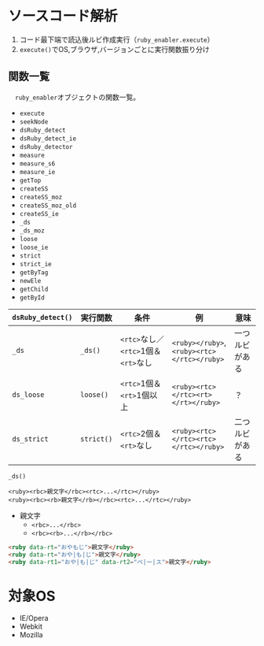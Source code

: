 # ソースコード解析

1. コード最下端で読込後ルビ作成実行（`ruby_enabler.execute`）
2. `execute()`でOS,ブラウザ,バージョンごとに実行関数振り分け

## 関数一覧

　`ruby_enabler`オブジェクトの関数一覧。

* `execute`
* `seekNode`
* `dsRuby_detect`
* `dsRuby_detect_ie`
* `dsRuby_detector`
* `measure`
* `measure_s6`
* `measure_ie`
* `getTop`
* `createSS`
* `createSS_moz`
* `createSS_moz_old`
* `createSS_ie`
* `_ds`
* `_ds_moz`
* `loose`
* `loose_ie`
* `strict`
* `strict_ie`
* `getByTag`
* `newEle`
* `getChild`
* `getById`


`dsRuby_detect()`|実行関数|条件|例|意味
-----------------|--------|----|--|----
`_ds`|`_ds()`|`<rtc>`なし／`<rtc>`1個＆`<rt>`なし|`<ruby></ruby>`,`<ruby><rtc></rtc></ruby>`|一つルビがある
`ds_loose`|`loose()`|`<rtc>`1個＆`<rt>`1個以上|`<ruby><rtc></rtc><rt></rt></ruby>`|？
`ds_strict`|`strict()`|`<rtc>`2個＆`<rt>`なし|`<ruby><rtc></rtc><rtc></rtc></ruby>`|二つルビがある


`_ds()`
```
<ruby><rbc>親文字</rbc><rtc>...</rtc></ruby>
<ruby><rbc><rb>親文字</rb></rbc><rtc>...</rtc></ruby>
```

* 親文字
    * `<rbc>...</rbc>`
    * `<rbc><rb>...</rb></rbc>`


```html
<ruby data-rt="おやもじ">親文字</ruby>
<ruby data-rt="おや|も|じ">親文字</ruby>
<ruby data-rt1="おや|も|じ" data-rt2="ベ|ー|ス">親文字</ruby>
```

# 対象OS

* IE/Opera
* Webkit
* Mozilla

